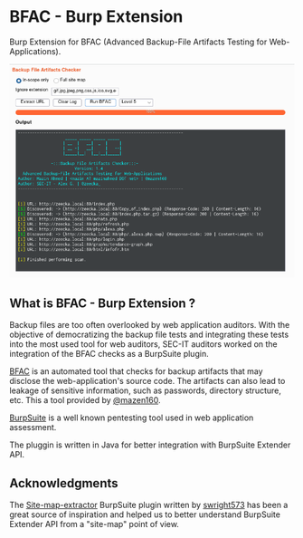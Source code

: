 # BFAC - Burp Extension

Burp Extension for BFAC (Advanced Backup-File Artifacts Testing for Web-Applications).

![Screenshot](static/screenshot_light.png)

## What is BFAC - Burp Extension ?

Backup files are too often overlooked by web application auditors. With the objective of democratizing the backup file tests and integrating these tests into the most used tool for web auditors, SEC-IT auditors worked on the integration of the BFAC checks as a BurpSuite plugin.

[BFAC](https://github.com/mazen160/bfac) is an automated tool that checks for backup artifacts that may disclose the web-application's source code. The artifacts can also lead to leakage of sensitive information, such as passwords, directory structure, etc. This a tool provided by [@mazen160](https://twitter.com/mazen160).

[BurpSuite](https://portswigger.net/burp) is a well known pentesting tool used in web application assessment.

The pluggin is written in Java for better integration with BurpSuite Extender API.

## Acknowledgments

The [Site-map-extractor](https://github.com/swright573/site-map-extractor)  BurpSuite plugin written by [swright573](https://github.com/swright573) has been a great source of inspiration and helped us to better understand BurpSuite Extender API from a "site-map" point of view.
